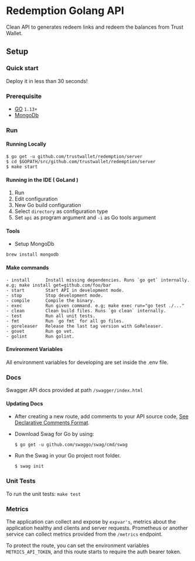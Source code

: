 # Redemption Golang API

Clean API to generates redeem links and redeem the balances from Trust Wallet.

## Setup

### Quick start

Deploy it in less than 30 seconds!

### Prerequisite
* [GO](https://golang.org/doc/install) `1.13+`
* [MongoDb](https://docs.mongodb.com/manual)

### Run
#### Running Locally

```shell
$ go get -u github.com/trustwallet/redemption/server
$ cd $GOPATH/src/github.com/trustwallet/redemption/server
$ make start
```

#### Running in the IDE ( GoLand )

1.  Run
2.  Edit configuration
3.  New Go build configuration
4.  Select `directory` as configuration type
5.  Set `api` as program argument and `-i` as Go tools argument 


#### Tools

-   Setup MongoDb

```shell
brew install mongodb
``` 

#### Make commands
```
- install      Install missing dependencies. Runs `go get` internally. e.g; make install get=github.com/foo/bar
- start        Start API in development mode.
- stop         Stop development mode.
- compile      Compile the binary.
- exec         Run given command. e.g; make exec run="go test ./..."
- clean        Clean build files. Runs `go clean` internally.
- test         Run all unit tests.
- fmt          Run `go fmt` for all go files.
- goreleaser   Release the last tag version with GoReleaser.
- govet        Run go vet.
- golint       Run golint.
```

#### Environment Variables

All environment variables for developing are set inside the .env file.

### Docs

Swagger API docs provided at path `/swagger/index.html`

#### Updating Docs

- After creating a new route, add comments to your API source code, [See Declarative Comments Format](https://swaggo.github.io/swaggo.io/declarative_comments_format/).
- Download Swag for Go by using:

    `$ go get -u github.com/swaggo/swag/cmd/swag`

- Run the Swag in your Go project root folder.

    `$ swag init`

### Unit Tests

To run the unit tests: `make test`

### Metrics

The application can collect and expose by `expvar's`, metrics about the application healthy and clients and server requests.
Prometheus or another service can collect metrics provided from the `/metrics` endpoint.

To protect the route, you can set the environment variables `METRICS_API_TOKEN`, and this route starts to require the auth bearer token. 
